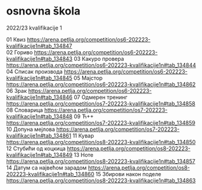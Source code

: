 # osnovna škola
 2022/23 kvalifikacije 1

 01 Квиз https://arena.petlja.org/competition/os6-202223-kvalifikacije1n#tab_134847 <br>
 02 Гориво https://arena.petlja.org/competition/os6-202223-kvalifikacije1n#tab_134843
 03 Какуро провера https://arena.petlja.org/competition/os6-202223-kvalifikacije1n#tab_134844
 04 Списак производа https://arena.petlja.org/competition/os6-202223-kvalifikacije1n#tab_134845
 05 Мајстор https://arena.petlja.org/competition/os6-202223-kvalifikacije1n#tab_134862
 06 Зрак https://arena.petlja.org/competition/os6-202223-kvalifikacije1n#tab_134846
 07 Одмерен тренинг https://arena.petlja.org/competition/os7-202223-kvalifikacije1n#tab_134858
 08 Словарица https://arena.petlja.org/competition/os7-202223-kvalifikacije1n#tab_134848
 09 Ћ++ https://arena.petlja.org/competition/os7-202223-kvalifikacije1n#tab_134859
 10 Допуна мејлова https://arena.petlja.org/competition/os7-202223-kvalifikacije1n#tab_134861
 11 Кувар https://arena.petlja.org/competition/os8-202223-kvalifikacije1n#tab_134850
 12 Стубићи од коцкица https://arena.petlja.org/competition/os8-202223-kvalifikacije1n#tab_134849
 13 Ноте https://arena.petlja.org/competition/os8-202223-kvalifikacije1n#tab_134857
 14 Датум са највећом зарадом https://arena.petlja.org/competition/os8-202223-kvalifikacije1n#tab_134860
 15 Збирови након поделе https://arena.petlja.org/competition/os8-202223-kvalifikacije1n#tab_134863

